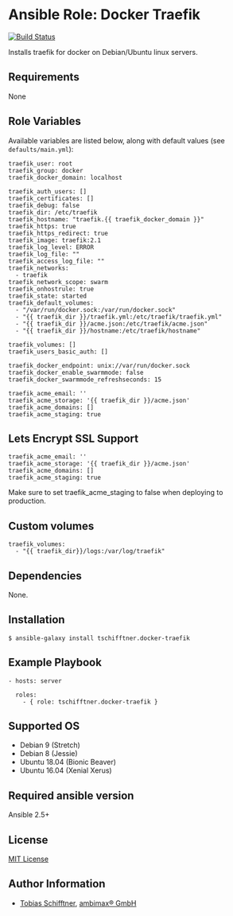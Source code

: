 # Ansible Role: Docker Traefik

[![Build Status](https://travis-ci.org/ambimax/ansible-role-docker-traefik.svg?branch=master)](https://travis-ci.org/ambimax/ansible-role-docker-traefik)

Installs traefik for docker on Debian/Ubuntu linux servers.

## Requirements

None

## Role Variables

Available variables are listed below, along with default values (see `defaults/main.yml`):


```
traefik_user: root
traefik_group: docker
traefik_docker_domain: localhost

traefik_auth_users: []
traefik_certificates: []
traefik_debug: false
traefik_dir: /etc/traefik
traefik_hostname: "traefik.{{ traefik_docker_domain }}"
traefik_https: true
traefik_https_redirect: true
traefik_image: traefik:2.1
traefik_log_level: ERROR
traefik_log_file: ""
traefik_access_log_file: ""
traefik_networks:
  - traefik
traefik_network_scope: swarm
traefik_onhostrule: true
traefik_state: started
traefik_default_volumes:
  - "/var/run/docker.sock:/var/run/docker.sock"
  - "{{ traefik_dir }}/traefik.yml:/etc/traefik/traefik.yml"
  - "{{ traefik_dir }}/acme.json:/etc/traefik/acme.json"
  - "{{ traefik_dir }}/hostname:/etc/traefik/hostname"

traefik_volumes: []
traefik_users_basic_auth: []

traefik_docker_endpoint: unix://var/run/docker.sock
traefik_docker_enable_swarmmode: false
traefik_docker_swarmmode_refreshseconds: 15

traefik_acme_email: ''
traefik_acme_storage: '{{ traefik_dir }}/acme.json'
traefik_acme_domains: []
traefik_acme_staging: true
```

## Lets Encrypt SSL Support

```
traefik_acme_email: ''
traefik_acme_storage: '{{ traefik_dir }}/acme.json'
traefik_acme_domains: []
traefik_acme_staging: true
```

Make sure to set traefik_acme_staging to false when deploying to production.

## Custom volumes

```
traefik_volumes:
  - "{{ traefik_dir}}/logs:/var/log/traefik"
```

## Dependencies

None.

## Installation

```
$ ansible-galaxy install tschifftner.docker-traefik
```

## Example Playbook
```
- hosts: server

  roles:
	- { role: tschifftner.docker-traefik }
```

## Supported OS

 - Debian 9 (Stretch)
 - Debian 8 (Jessie)
 - Ubuntu 18.04 (Bionic Beaver)
 - Ubuntu 16.04 (Xenial Xerus)
 
## Required ansible version

Ansible 2.5+

## License

[MIT License](http://choosealicense.com/licenses/mit/)

## Author Information

 - [Tobias Schifftner](https://twitter.com/tschifftner), [ambimax® GmbH](https://www.ambimax.de)
